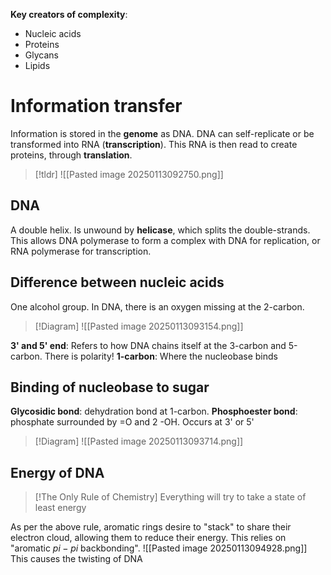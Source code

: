 **Key creators of complexity**:
- Nucleic acids
- Proteins
- Glycans
- Lipids

# Information transfer
Information is stored in the **genome** as DNA. DNA can self-replicate or be transformed into RNA (**transcription**). This RNA is then read to create proteins, through **translation**.

>[!tldr]
>![[Pasted image 20250113092750.png]]

## DNA
A double helix.
Is unwound by **helicase**, which splits the double-strands. This allows DNA polymerase to form a complex with DNA for replication, or RNA polymerase for transcription.

## Difference between nucleic acids
One alcohol group. In DNA, there is an oxygen missing at the 2-carbon.

>[!Diagram]
>![[Pasted image 20250113093154.png]]

**3' and 5' end**: Refers to how DNA chains itself at the 3-carbon and 5-carbon. There is polarity!
**1-carbon**: Where the nucleobase binds

## Binding of nucleobase to sugar
**Glycosidic bond**: dehydration bond at 1-carbon.
**Phosphoester bond**: phosphate surrounded by =O and 2 -OH. Occurs at 3' or 5'

>[!Diagram]
>![[Pasted image 20250113093714.png]]

## Energy of DNA
>[!The Only Rule of Chemistry]
>Everything will try to take a state of least energy

As per the above rule, aromatic rings desire to "stack" to share their electron cloud, allowing them to reduce their energy. This relies on "aromatic $pi - pi$ backbonding".
![[Pasted image 20250113094928.png]]
This causes the twisting of DNA